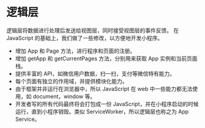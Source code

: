 # 逻辑层
逻辑层将数据进行处理后发送给视图层，同时接受视图层的事件反馈。 在 JavaScript 的基础上，我们做了一些修改，以方便地开发小程序。
- 增加 App 和 Page 方法，进行程序和页面的注册。
- 增加 getApp 和 getCurrentPages 方法，分别用来获取 App 实例和当前页面栈。
- 提供丰富的 API，如微信用户数据，扫一扫，支付等微信特有能力。
- 每个页面有独立的作用域，并提供模块化能力。
- 由于框架并非运行在浏览器中，所以 JavaScript 在 web 中一些能力都无法使用，如 document，window 等。
- 开发者写的所有代码最终将会打包成一份 JavaScript，并在小程序启动的时候运行，直到小程序销毁。类似 ServiceWorker，所以逻辑层也称之为 App Service。
